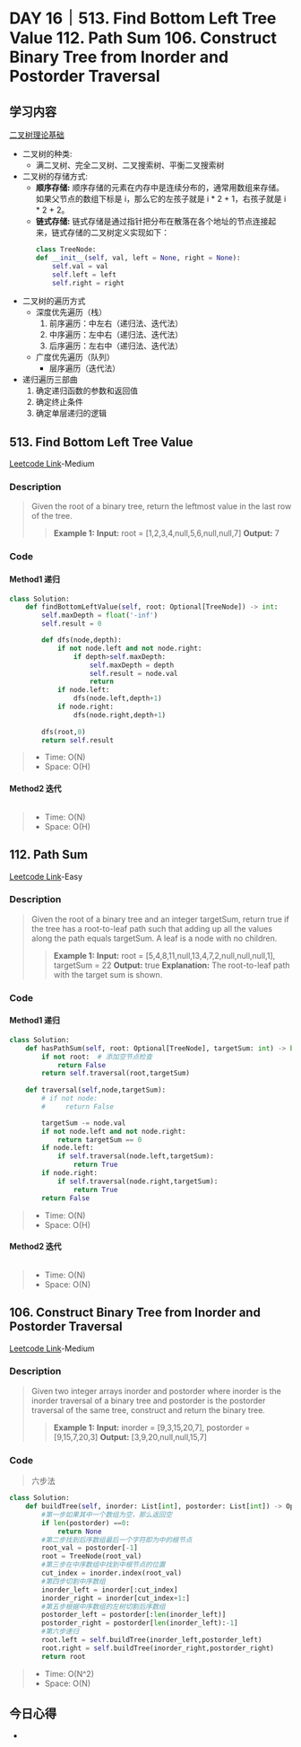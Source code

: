# DAY 16｜513. Find Bottom Left Tree Value 112. Path Sum 106. Construct Binary Tree from Inorder and Postorder Traversal
## 学习内容
[二叉树理论基础](https://programmercarl.com/%E4%BA%8C%E5%8F%89%E6%A0%91%E7%90%86%E8%AE%BA%E5%9F%BA%E7%A1%80.html#%E7%AE%97%E6%B3%95%E5%85%AC%E5%BC%80%E8%AF%BE)
- 二叉树的种类: 
  - 满二叉树、完全二叉树、二叉搜索树、平衡二叉搜索树
- 二叉树的存储方式: 
  - **顺序存储:** 顺序存储的元素在内存中是连续分布的，通常用数组来存储。如果父节点的数组下标是 i，那么它的左孩子就是 i * 2 + 1，右孩子就是 i * 2 + 2。
  - **链式存储:** 链式存储是通过指针把分布在散落在各个地址的节点连接起来，链式存储的二叉树定义实现如下：
    ``` python
    class TreeNode:
    def __init__(self, val, left = None, right = None):
        self.val = val
        self.left = left
        self.right = right
    ```
- 二叉树的遍历方式
  - 深度优先遍历（栈）
    1. 前序遍历：中左右（递归法、迭代法）
    2. 中序遍历：左中右（递归法、迭代法）
    3. 后序遍历：左右中（递归法、迭代法）
  - 广度优先遍历（队列）
    - 层序遍历（迭代法）
- 递归遍历三部曲
  1. 确定递归函数的参数和返回值
  2. 确定终止条件
  3. 确定单层递归的逻辑
## 513. Find Bottom Left Tree Value
[Leetcode Link](https://leetcode.cn/problems/find-bottom-left-tree-value/description/)-Medium
### Description
>Given the root of a binary tree, return the leftmost value in the last row of the tree.
>>**Example 1:**
>>**Input:**
>>root = [1,2,3,4,null,5,6,null,null,7]
>>**Output:**
>>7
### Code
#### Method1 递归
>
```python
class Solution:
    def findBottomLeftValue(self, root: Optional[TreeNode]) -> int:
        self.maxDepth = float('-inf')
        self.result = 0

        def dfs(node,depth):
            if not node.left and not node.right:
                if depth>self.maxDepth:
                    self.maxDepth = depth
                    self.result = node.val
                    return 
            if node.left:
                dfs(node.left,depth+1)
            if node.right:
                dfs(node.right,depth+1)
        
        dfs(root,0)
        return self.result
```
> - Time: O(N)
> - Space: O(H)
#### Method2 迭代
```python

```
> - Time: O(N)
> - Space: O(H)
## 112. Path Sum
[Leetcode Link](https://leetcode.cn/problems/path-sum/description/)-Easy
### Description
>Given the root of a binary tree and an integer targetSum, return true if the tree has a root-to-leaf path such that adding up all the values along the path equals targetSum.
>A leaf is a node with no children.
>>**Example 1:**
>>**Input:**
>>root = [5,4,8,11,null,13,4,7,2,null,null,null,1], targetSum = 22
>>**Output:**
>>true
>>**Explanation:**
>>The root-to-leaf path with the target sum is shown.
### Code
#### Method1 递归
>
```python
class Solution:
    def hasPathSum(self, root: Optional[TreeNode], targetSum: int) -> bool:
        if not root:  # 添加空节点检查
            return False
        return self.traversal(root,targetSum)
         
    def traversal(self,node,targetSum):
        # if not node:
        #     return False

        targetSum -= node.val
        if not node.left and not node.right:
            return targetSum == 0
        if node.left:
            if self.traversal(node.left,targetSum):
                return True
        if node.right:
            if self.traversal(node.right,targetSum):
                return True
        return False
```
> - Time: O(N)
> - Space: O(H)
#### Method2 迭代
```python

```
> - Time: O(N)
> - Space: O(N)
## 106. Construct Binary Tree from Inorder and Postorder Traversal
[Leetcode Link](https://leetcode.cn/problems/construct-binary-tree-from-inorder-and-postorder-traversal/description/)-Medium
### Description
>Given two integer arrays inorder and postorder where inorder is the inorder traversal of a binary tree and postorder is the postorder traversal of the same tree, construct and return the binary tree.
>>**Example 1:**
>>**Input:**
>>inorder = [9,3,15,20,7], postorder = [9,15,7,20,3]
>>**Output:**
>>[3,9,20,null,null,15,7]
### Code
>六步法
```python
class Solution:
    def buildTree(self, inorder: List[int], postorder: List[int]) -> Optional[TreeNode]:
        #第一步如果其中一个数组为空，那么返回空
        if len(postorder) ==0:
            return None
        #第二步找到后序数组最后一个字符即为中的根节点
        root_val = postorder[-1]
        root = TreeNode(root_val)
        #第三步在中序数组中找到中根节点的位置
        cut_index = inorder.index(root_val)
        #第四步切割中序数组
        inorder_left = inorder[:cut_index]
        inorder_right = inorder[cut_index+1:]
        #第五步根据中序数组的左树切割后序数组
        postorder_left = postorder[:len(inorder_left)]
        postorder_right = postorder[len(inorder_left):-1]
        #第六步递归
        root.left = self.buildTree(inorder_left,postorder_left)
        root.right = self.buildTree(inorder_right,postorder_right)
        return root
```
> - Time: O(N^2)
> - Space: O(N)
## 今日心得
- 
